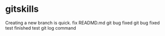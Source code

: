 # gitskills
Creating a new branch is quick.
fix READMD.md
git bug fixed 
git bug fixed test finished
test git log command
